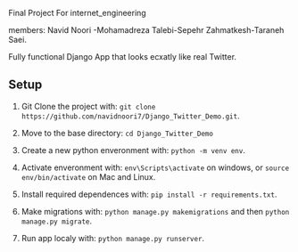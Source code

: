 
Final Project For internet_engineering

members:
Navid Noori -Mohamadreza Talebi-Sepehr Zahmatkesh-Taraneh Saei.

Fully functional Django App that looks ecxatly like real Twitter.

## Setup

1. Git Clone the project with: ```git clone https://github.com/navidnoori7/Django_Twitter_Demo.git```.

2. Move to the base directory: ```cd Django_Twitter_Demo```

3. Create a new python enveronment with: ```python -m venv env```.

4. Activate enveronment with: ```env\Scripts\activate``` on windows, or ```source env/bin/activate``` on Mac and Linux.

5. Install required dependences with: ```pip install -r requirements.txt```.

6. Make migrations with: ```python manage.py makemigrations``` and then ```python manage.py migrate```.

7. Run app localy with: ```python manage.py runserver```.


